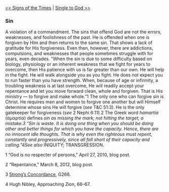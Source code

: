 [<< Signs of the Times](Signs%20of%20the%20Times.md)  |  [Single to God >>](Single%20to%20God.md)

### Sin
A violation of a commandment. The sins that offend God are not the errors, weaknesses, and foolishness of the past. He is offended when one is forgiven by Him and then returns to the same sin. That shows a lack of gratitude for His forgiveness. Even then, however, there are addictions, compulsions, and weaknesses that people sometimes struggle with for years, even decades. “When the sin is due to some difficulty based on biology, physiology or an inherent weakness that we fight for years to overcome, then His patience with us is far greater than our own. He will help in the fight. He will walk alongside you as you fight. He does not expect you to run faster than you have strength. When, because of age or infirmity, a troubling weakness is at last overcome, He will readily accept your repentance and let you move forward clean, whole and forgiven. That is His ministry — to forgive and make whole.”1 The only one who can forgive sin is Christ. He requires men and women to forgive one another but will Himself determine whose sins He will forgive (*see* T&C 51:3). He is the only gatekeeper for forgiveness (*see* 2 Nephi 6:11).2 The Greek word *hamartia* (ἁμαρτία) defines *sin *as missing the mark; not hitting the target; a mistake.3 “Sin is waste. It is doing one thing when you should be doing other and better things for which you have the capacity. Hence, there are no innocent idle thoughts. That is why even the righteous must repent, constantly and progressively, since all fall short of their capacity and calling.”4*See also* INIQUITY; TRANSGRESSION.



1 “God is no respecter of persons,” April 27, 2010, blog post.


2 “Repentance,” March 8, 2012, blog post.


3
[Strong’s Concordance](#), G266.


4 Hugh Nibley, Approaching Zion, 66–67.